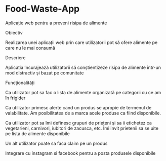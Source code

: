# Food-Waste-App

Aplicație web pentru a preveni risipa de alimente

Obiectiv

Realizarea unei aplicații web prin care utilizatorii pot să ofere alimente pe care nu le mai consumă

Descriere

Aplicația încurajează utilizatorii să conștientizeze risipa de alimente într-un mod distractiv și bazat pe comunitate 

Funcționalități

Ca utilizator pot sa fac o lista de alimente organizată pe categorii cu ce am în frigider

Ca utilizator primesc alerte cand un produs se apropie de termenul de valabilitate. Am posibilitatea de a marca acele produse ca fiind disponibile.

Ca utilizator pot sa îmi definesc grupuri de prieteni și sa ii etichetez ca vegetarieni, carnivori, iubitori de zacusca, etc. Îmi invit prietenii sa se uite pe lista de alimente disponibile

Un alt utilizator poate sa faca claim pe un produs

Integrare cu instagram si facebook pentru a posta produsele disponibile
